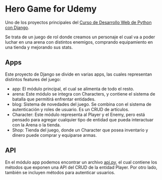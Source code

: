 # Hero Game for Udemy
Uno de los proyectos principales del [Curso de Desarrollo Web de Python con Django](https://www.udemy.com/course/desarrollo-de-sitios-web-con-python-3-con-django/?referralCode=A491B0944C634BFAA48C).

Se trata de un juego de rol donde creamos un personaje el cual va a poder luchar en una arena con distintos enemigos, comprando equipamiento en una tienda y mejorando sus stats.

## Apps
Este proyecto de Django se divide en varias apps, las cuales representan distintos features del juego:
- app: El módulo principal, el cual se alimenta de todo el resto.
- arena: Este módulo se integra con Characters, y contiene el sistema de batalla que permitirá enfrentar entidades.
- blog: Sistema de novedades del juego. Se combina con el sistema de autenticación y roles de usuario. Es un CRUD de artículos.
- Character: Este módulo representa al Player y el Enemy, pero está pensado para agregar cualquier tipo de entidad que pueda interactuar con la Arena o la tienda.
- Shop: Tienda del juego, donde un Character que posea inventario y dinero puede comprar y equiparse armas.

## API
En el módulo app podemos encontrar un archivo [api.py](app/api.py), el cual contiene los métodos que exponen una API del CRUD de la entidad Player.
Por otro lado, también se incluyen métodos para autenticar usuarios.